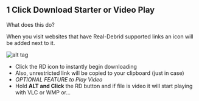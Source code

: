 **1 Click Download Starter or Video Play**
------------------------------------------

What does this do?

When you visit websites that have Real-Debrid supported links an icon will be added next to it.

![alt tag](http://i.imgur.com/AT5dqpJ.png?1)

  - Click the RD icon to instantly begin downloading
  - Also, unrestricted link will be copied to your clipboard (just in case)
  - *OPTIONAL FEATURE to Play Video*
  - Hold **ALT and Click** the RD button and if file is video it will start playing with VLC or WMP or... 
